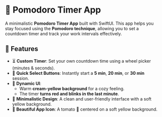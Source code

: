 
# 🍅 Pomodoro Timer App

A minimalistic **Pomodoro Timer App** built with SwiftUI. This app helps you stay focused using the **Pomodoro technique**, allowing you to set a countdown timer and track your work intervals effectively.

## 🌟 Features
- ⏳ **Custom Timer**: Set your own countdown time using a wheel picker (minutes & seconds).
- 🎯 **Quick Select Buttons**: Instantly start a **5 min**, **20 min**, or **30 min** session.
- 🚦 **Dynamic UI**:
  - Warm **cream-yellow background** for a cozy feeling.
  - The timer **turns red and blinks in the last minute**.
- 🎨 **Minimalistic Design**: A clean and user-friendly interface with a soft yellow background.
- 📱 **Beautiful App Icon**: A tomato 🍅 centered on a soft yellow background.

